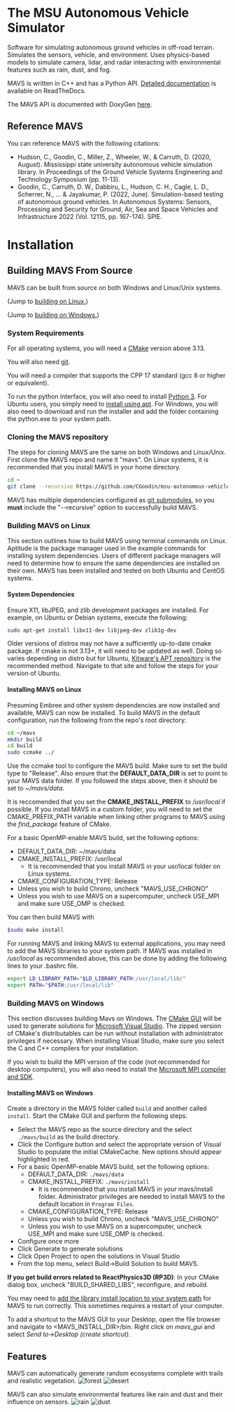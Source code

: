 # The MSU Autonomous Vehicle Simulator

Software for simulating autonomous ground vehicles in off-road terrain. Simulates the sensors, vehicle, and environment. Uses physics-based models to simulate camera, lidar, and radar interacting with environmental features such as rain, dust, and fog.

MAVS is written in C++ and has a Python API. [Detailed documentation](https://mavs-documentation.readthedocs.io/en/latest/) is available on ReadTheDocs.

The MAVS API is documented with DoxyGen [here](https://cgoodin.gitlab.io/msu-autonomous-vehicle-simulator/).

## Reference MAVS
You can reference MAVS with the following citations:
* Hudson, C., Goodin, C., Miller, Z., Wheeler, W., & Carruth, D. (2020, August). Mississippi state university autonomous vehicle simulation library. In Proceedings of the Ground Vehicle Systems Engineering and Technology Symposium (pp. 11-13).
* Goodin, C., Carruth, D. W., Dabbiru, L., Hudson, C. H., Cagle, L. D., Scherrer, N., ... & Jayakumar, P. (2022, June). Simulation-based testing of autonomous ground vehicles. In Autonomous Systems: Sensors, Processing and Security for Ground, Air, Sea and Space Vehicles and Infrastructure 2022 (Vol. 12115, pp. 167-174). SPIE.

# Installation 
## Building MAVS From Source
MAVS can be built from source on both Windows and Linux/Unix systems.
 
(Jump to [building on Linux.](#building-mavs-on-linux))

(Jump to [building on Windows.](#building-mavs-on-windows))

### System Requirements
For all operating systems, you will need a [CMake](https://cmake.org/) version above 3.13.

You will also need [git](https://git-scm.com/download/). 

You will need a compiler that supports the CPP 17 standard (gcc 8 or higher or equivalent).

To run the python interface, you will also need to install [Python 3](https://www.python.org/downloads/release/python-370/). For Ubuntu users, you simply need to [install using apt](https://phoenixnap.com/kb/how-to-install-python-3-ubuntu). For Windows, you will also need to download and run the installer and add the folder containing the python.exe to your system path. 

### Cloning the MAVS repository
The steps for cloning MAVS are the same on both Windows and Linux/Unix. First clone the MAVS repo and name it "mavs". On Linux systems, it is recommended that you install MAVS in your home directory. 
```bash
cd ~
git clone --recursive https://github.com/CGoodin/msu-autonomous-vehicle-simulator.git mavs
```
MAVS has multiple dependencies configured as [git submodules](https://git-scm.com/book/en/v2/Git-Tools-Submodules), so you **must** include the "--recursive" option to successfully build MAVS.

### Building MAVS on Linux
This section outlines how to build MAVS using terminal commands on Linux. Aptitude is the package manager used in the example commands for installing system dependencies. Users of different package managers will need to determine how to ensure the same dependencies are installed on their own. MAVS has been installed and tested on both Ubuntu and CentOS systems.

#### System Dependencies
Ensure X11, libJPEG, and zlib development packages are installed. For example, on Ubuntu or Debian systems, execute the following:
```bash
sudo apt-get install libx11-dev libjpeg-dev zlib1g-dev
```
Older versions of distros may not have a sufficiently up-to-date cmake package. If cmake is not 3.13+, it will need to be updated as well. Doing so varies depending on distro but for Ubuntu, [Kitware's APT repository](https://apt.kitware.com/) is the recommended method. Navigate to that site and follow the steps for your version of Ubuntu.

#### Installing MAVS on Linux
Presuming Embree and other system dependencies are now installed and available, MAVS can now be installed. To build MAVS in the default configuration, run the following from the repo's root directory:
```bash
cd ~/mavs
mkdir build
cd build
sudo ccmake ../
```
Use the ccmake tool to configure the MAVS build. Make sure to set the build type to "Release". Also ensure that the **DEFAULT_DATA_DIR** is set to point to your MAVS data folder. If you followed the steps above, then it should be set to *~/mavs/data*. 

It is reccomended that you set the **CMAKE_INSTALL_PREFIX** to */usr/local* if possible. If you install MAVS in a custom folder, you will need to set the CMAKE_PREFIX_PATH variable when linking other programs to MAVS using the *find_package* feature of CMake.

For a basic OpenMP-enable MAVS build, set the following options:
  * DEFAULT_DATA_DIR: ~/mavs/data
  * CMAKE_INSTALL_PREFIX: /usr/local
    * It is recommended that you install MAVS in your usr/local folder on Linux systems.
  * CMAKE_CONFIGURATION_TYPE: Release
  * Unless you wish to build Chrono, uncheck "MAVS_USE_CHRONO"
  * Unless you wish to use MAVS on a supercomputer, uncheck USE_MPI and make sure USE_OMP is checked.

You can then build MAVS with
```bash
$sudo make install
```

For running MAVS and linking MAVS to external applications, you may need to add the MAVS libraries to your system path. If MAVS was installed in */usr/local* as recommended above, this can be done by adding the following lines to your .bashrc file.
```bash
export LD_LIBRARY_PATH="$LD_LIBRARY_PATH:/usr/local/lib/"
export PATH="$PATH:/usr/local/lib"
```

### Building MAVS on Windows
This section discusses building Mavs on Windows. The [CMake GUI](https://cmake.org/download/) will be used to generate solutions for [Microsoft Visual Studio](https://www.visualstudio.com/downloads/). The zipped version of CMake's distributables can be run without installation with administrator privileges if necessary. When installing Visual Studio, make sure you select the C and C++ compilers for your installation.

If you wish to build the MPI version of the code (not recommended for desktop computers), you will also need to install the [Microsoft MPI compiler and SDK](https://www.microsoft.com/en-us/download/details.aspx?id=56727).

#### Installing MAVS on Windows
Create a directory in the MAVS folder called `build` and another called `install`. Start the CMake GUI and perform the following steps:

* Select the MAVS repo as the source directory and the select `./mavs/build` as the build directory.
* Click the Configure button and select the appropriate version of Visual Studio to populate the initial CMakeCache. New options should appear highlighted in red.
* For a basic OpenMP-enable MAVS build, set the following options:
  * DEFAULT_DATA_DIR: `./mavs/data`
  * CMAKE_INSTALL_PREFIX: `./mavs/install`
    * It is recommended that you install MAVS in your mavs/install folder. Administrator privileges are needed to install MAVS to the default location in `Program Files`.
  * CMAKE_CONFIGURATION_TYPE: Release
  * Unless you wish to build Chrono, uncheck "MAVS_USE_CHRONO"
  * Unless you wish to use MAVS on a supercomputer, uncheck USE_MPI and make sure USE_OMP is checked.    
* Configure once more
* Click Generate to generate solutions
* Click Open Project to open the solutions in Visual Studio
* From the top menu, select Build->Build Solution to build MAVS.

**If you get build errors related to ReactPhysics3D (RP3D)**: In your CMake dialog box, uncheck "BUILD_SHARED_LIBS", reconfigure, and rebuild.

You may need to [add the library install location to your system path](./InstallingMavsBinaries.md) for MAVS to run correctly. This sometimes requires a restart of your computer.

To add a shortcut to the MAVS GUI to your Desktop, open the file browser and navigate to <MAVS_INSTALL_DIR>/bin. Right click on *mavs_gui* and select *Send to->Desktop (create shortcut)*.

## Features
MAVS can automatically generate random ecosystems complete with trails and realistic vegetation.
![forest](docs/screenshots/mrzr_forest.png)
![desert](docs/screenshots/mavs_desert.png)

MAVS can also simulate environmental features like rain and dust and their influence on sensors.
![rain](docs/screenshots/warthog_fog.png)
![dust](docs/screenshots/forester_snow.png)

